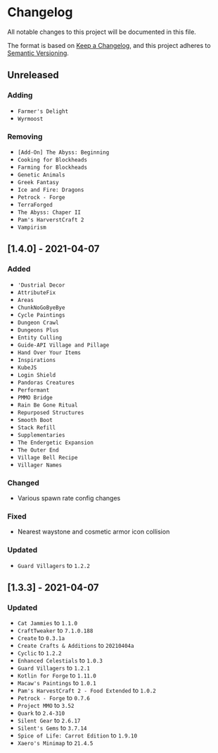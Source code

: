 # Changelog

All notable changes to this project will be documented in this file.

The format is based on [Keep a Changelog](https://keepachangelog.com/en/1.0.0/), and this project adheres to [Semantic Versioning](https://semver.org/spec/v2.0.0.html).

## Unreleased

### Adding
- `Farmer's Delight`
- `Wyrmoost`

### Removing
- `[Add-On] The Abyss: Beginning`
- `Cooking for Blockheads`
- `Farming for Blockheads`
- `Genetic Animals`
- `Greek Fantasy`
- `Ice and Fire: Dragons`
- `Petrock - Forge`
- `TerraForged`
- `The Abyss: Chaper II`
- `Pam's HarverstCraft 2`
- `Vampirism`

## [1.4.0] - 2021-04-07

### Added 
- `'Dustrial Decor`
- `AttributeFix`
- `Areas`
- `ChunkNoGoByeBye`
- `Cycle Paintings`
- `Dungeon Crawl`
- `Dungeons Plus`
- `Entity Culling`
- `Guide-API Village and Pillage`
- `Hand Over Your Items`
- `Inspirations`
- `KubeJS`
- `Login Shield`
- `Pandoras Creatures`
- `Performant`
- `PMMO Bridge`
- `Rain Be Gone Ritual`
- `Repurposed Structures`
- `Smooth Boot`
- `Stack Refill`
- `Supplementaries`
- `The Endergetic Expansion`
- `The Outer End`
- `Village Bell Recipe`
- `Villager Names`

### Changed
- Various spawn rate config changes

### Fixed
- Nearest waystone and cosmetic armor icon collision

### Updated
- `Guard Villagers` to `1.2.2`

## [1.3.3] - 2021-04-07

### Updated
- `Cat Jammies` to `1.1.0`
- `CraftTweaker` to `7.1.0.188`
- `Create` to `0.3.1a`
- `Create Crafts & Additions` to `20210404a`
- `Cyclic` to `1.2.2`
- `Enhanced Celestials` to `1.0.3`
- `Guard Villagers` to `1.2.1`
- `Kotlin for Forge` to `1.11.0`
- `Macaw's Paintings` to `1.0.1`
- `Pam's HarvestCraft 2 - Food Extended` to `1.0.2`
- `Petrock - Forge` to `0.7.6`
- `Project MMO` to `3.52`
- `Quark` to `2.4-310`
- `Silent Gear` to `2.6.17`
- `Silent's Gems` to `3.7.14`
- `Spice of Life: Carrot Edition` to `1.9.10`
- `Xaero's Minimap` to `21.4.5`
